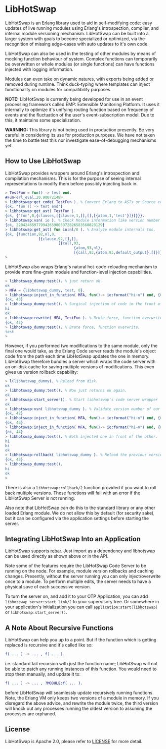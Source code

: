 # LibHotSwap #

LibHotSwap is an Erlang library used to aid in self-modifying code: easy 
updates of live running modules using Erlang's introspection, compiler, and 
internal module versioning mechanism. LibHotSwap can be built into a larger 
system with goals to become specialized or optimized, via the recognition of 
missing edge-cases with auto updates to it's own code.

LibHotSwap can also be used in the testing of other modules by means of mocking
function behaviour of system. Complex functions can temporarily be overwritten
or whole modules (or single functions) can have functions injected with logging 
information. 

Modules can even take on dynamic natures, with exports being added or removed
during runtime. Think duck-typing where templates can inject functionality on 
modules for compatibility purposes.

**NOTE:** LibHotSwap is currently being developed for use in an event processing
framework called EMP: Extensible Monitoring Platform. It uses it internally to
optimize it's unifying routing function based on frequency of events and the
fluctuation of the user's event-subscription model. Due to this, it maintains
some specialization.

**WARNING:** This library is not being used in production presently. Be very 
careful in considering its use for production purposes. We have not taken the 
time to battle test this nor investigate ease-of-debugging mechanisms yet.

## How to Use LibHotSwap ##

LibHotSwap provides wrappers around Erlang's introspection and compilation 
mechanisms. This is for the purpose of seeing internal representations to 
modify them before possibly injecting back in.

```erlang
> TestFun = fun() -> test end.
#Fun<erl_eval.20.90072148>
> libhotswap:get_code( TestFun ). % Convert Erlang to ASTs or Source code.
{ok, "fun () -> test end"}
> libhotswap:get_ast( TestFun ).
{ok, {'fun',0,{clauses,[{clause,1,[],[],[{atom,1,'test'}]}]}}}.
> libhotswap:vsn( io ). % Check Module information like version number
{ok, 220424659779942659805372826583560828129}
> libhotswap:get_ast( fun io:nl/0 ). % Analyze module internals too.
{ok, {function,92,nl,0,
               [{clause,92,[],[],
                        [{call,93,
                               {atom,93,nl},
                               [{call,93,{atom,93,default_output},[]}]}]}]}}
>
```

LibHotSwap also wraps Erlang's natural hot-code-reloading mechanism to provide
more fine-grain module and function-level injection capabilities.

```erlang
> libhotswap_dummy:test(). % just return ok.
ok
> MFA = {libhotswap_dummy, test, 0}.
> libhotswap:inject_in_function( MFA, fun()-> io:format("hi~n") end, {0,[0]} ).
{ok, 43}
> libhotswap_dummy:test(). % Surgical injection of code in the front of the first function clause.
hi
ok
> libhotswap:rewrite( MFA, TestFun ). % Brute force, function overwrites
{ok, 43}
> libhotswap_dummy:test(). % Brute force, function overwrite.
test
>
```

However, if you performed two modifications to the same module, only the final
one would take, as the Erlang Code server reads the module's object code from
the path each time LibHotSwap updates the one in memory. LibHotSwap therefore
bundles a server which wraps the code server with an on-disk cache for saving
multiple versions of modifications. This even gives us version rollback
capability:

```erlang
> l(libhotswap_dummy). % Reload from disk.
ok
> libhotswap_dummy:test(). % Now just returns ok again.
ok
> libhotswap:start_server(). % Start libhotswap's code server wrapper
ok
> libhotswap:vsn( libhotswap_dummy ). % Validate version number of our test module
{ok, 42}
> libhotswap:inject_in_function( MFA, fun()-> io:format("hi~n") end, {0,[0]} ).
{ok, 43}.
> libhotswap:inject_in_function( MFA, fun()-> io:format("hi~n") end, {0,[0]} ).
{ok, 44}.
> libhotswap_dummy:test(). % Both injected one in front of the other.
hi
hi
ok
> libhotswap:rollback( libhotswap_dummy ). % Reload the previous version.
{ok, 43}.
> libhotswap_dummy:test().
hi
ok
>
```

There is also a `libhotswap:rollback/2` function provided if you want to roll 
back multiple versions. These functions will fail with an error if the 
LibHotSwap Server is not running.

Also note that LibHotSwap can do this to the standard library or any other
loaded Erlang module. We do not allow this by default (for security sake), but
it can be configured via the application settings before starting the server.

## Integrating LibHotSwap Into an Application ##

LibHotSwap supports [rebar](https://github.com/rebar/rebar). Just import as a
dependency and libhotswap can be used directly as shown above or in the API.

Note some of the features require the LibHotSwap Code Server to be running on 
the node. For example, module version rollbacks and caching changes. Presently,
without the server running you can only inject/overwrite once to a module. To
perform multiple edits, the server needs to have a physical save of each 
successive version.

To turn the server on, and add it to your OTP Application, you can add
`libhotswap_server:start_link/2` to your supervisory tree. Or somewhere in your
application's initialization you can call `application:start(libhotswap)` or 
`libhotswap:start_server()`.

## A Note About Recursive Functions ##

LibHotSwap can help you up to a point. But if the function which is getting 
replaced is recursive and it's called like so:

```erlang
f( ... ) -> ... , f( ... ).
```

i.e. standard tail recursion with just the function name; LibHotSwap will not 
be able to patch any running instances of this function. You would need to stop
them manually, and update it to:

```erlang
f( ... ) -> ... , ?MODULE:f( ... ).
```

before LibHotSwap will seamlessly update recursively running functions. Note,
the Erlang VM only keeps two versions of a module in memory. If you disregard 
the above advice, and rewrite the module twice, the third version will knock
out any processes running the oldest version to assuming the processes are
orphaned.

## License ##

LibHotSwap is Apache 2.0, please refer to [LICENSE](LICENSE) for more detail.

